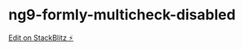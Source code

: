 # ng9-formly-multicheck-disabled

[Edit on StackBlitz ⚡️](https://stackblitz.com/edit/ng9-formly-multicheck-disabled)